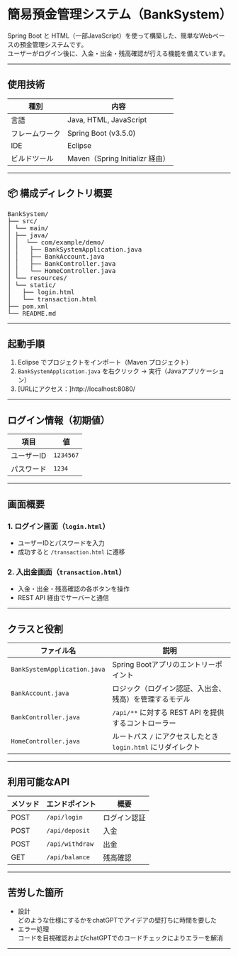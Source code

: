 # 簡易預金管理システム（BankSystem）

Spring Boot と HTML（一部JavaScript）を使って構築した、簡単なWebベースの預金管理システムです。  
ユーザーがログイン後に、入金・出金・残高確認が行える機能を備えています。

---

## 使用技術

| 種別        | 内容                                  |
|-------------|---------------------------------------|
| 言語        | Java, HTML, JavaScript                |
| フレームワーク | Spring Boot (v3.5.0)                   |
| IDE         | Eclipse                   |
| ビルドツール | Maven（Spring Initializr 経由）         |

---

## 📦 構成ディレクトリ概要
<pre>
BankSystem/
├── src/
│ └── main/
│ ├── java/
│ │  └── com/example/demo/
│ │   ├── BankSystemApplication.java
│ │   ├── BankAccount.java
│ │   ├── BankController.java
│ │   └── HomeController.java
│ └── resources/
│ └── static/
│   ├── login.html
│   └── transaction.html
├── pom.xml
└── README.md
</pre>
  
---

## 起動手順

1. Eclipse でプロジェクトをインポート（Maven プロジェクト）
2. `BankSystemApplication.java` を右クリック → 実行（Javaアプリケーション）
3. [URLにアクセス：]http://localhost:8080/

---

## ログイン情報（初期値）

| 項目       | 値         |
|------------|------------|
| ユーザーID | `1234567`  |
| パスワード | `1234`     |

---

## 画面概要

### 1. ログイン画面（`login.html`）

- ユーザーIDとパスワードを入力
- 成功すると `/transaction.html` に遷移

### 2. 入出金画面（`transaction.html`）

- 入金・出金・残高確認の各ボタンを操作
- REST API 経由でサーバーと通信

---

## クラスと役割

| ファイル名                 | 説明                                                         |
|---------------------------|--------------------------------------------------------------|
| `BankSystemApplication.java` | Spring Bootアプリのエントリーポイント                         |
| `BankAccount.java`        | ロジック（ログイン認証、入出金、残高）を管理するモデル         |
| `BankController.java`     | `/api/**` に対する REST API を提供するコントローラー          |
| `HomeController.java`     | ルートパス `/` にアクセスしたとき `login.html` にリダイレクト   |

---

## 利用可能なAPI

| メソッド | エンドポイント     | 概要                 |
|----------|--------------------|----------------------|
| POST     | `/api/login`       | ログイン認証         |
| POST     | `/api/deposit`     | 入金                 |
| POST     | `/api/withdraw`    | 出金                 |
| GET      | `/api/balance`     | 残高確認             |

---

## 苦労した箇所

- 設計<br>
  どのような仕様にするかをchatGPTでアイデアの壁打ちに時間を要した
- エラー処理<br>
  コードを目視確認およびchatGPTでのコードチェックによりエラーを解消

---


